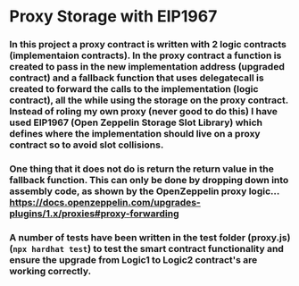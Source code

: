 # Proxy Storage with EIP1967 

### In this project a proxy contract is written with 2 logic contracts (implementaion contracts). In the proxy contract a function is created to pass in the new implementation address (upgraded contract) and a fallback function that uses delegatecall is created to forward the calls to the implementation (logic contract), all the while using the storage on the proxy contract. Instead of roling my own proxy (never good to do this) I have used EIP1967 (Open Zeppelin Storage Slot Library) which defines where the implementation should live on a proxy contract so to avoid slot collisions.

### One thing that it does not do is return the return value in the fallback function. This can only be done by dropping down into assembly code, as shown by the OpenZeppelin proxy logic... https://docs.openzeppelin.com/upgrades-plugins/1.x/proxies#proxy-forwarding

### A number of tests have been written in the test folder (proxy.js) (`npx hardhat test`) to test the smart contract functionality and ensure the upgrade from Logic1 to Logic2 contract's are working correctly. 